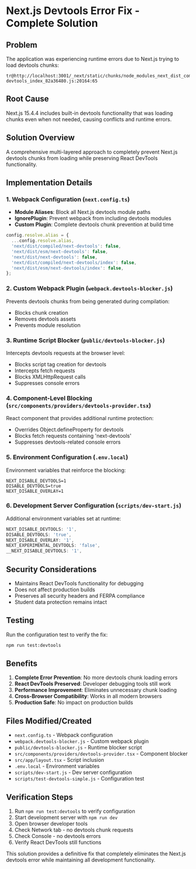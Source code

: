 # Next.js Devtools Error Fix - Complete Solution

## Problem
The application was experiencing runtime errors due to Next.js trying to load devtools chunks:
```
tr@http://localhost:3001/_next/static/chunks/node_modules_next_dist_compiled_next-devtools_index_82a36480.js:20164:65
```

## Root Cause
Next.js 15.4.4 includes built-in devtools functionality that was loading chunks even when not needed, causing conflicts and runtime errors.

## Solution Overview
A comprehensive multi-layered approach to completely prevent Next.js devtools chunks from loading while preserving React DevTools functionality.

## Implementation Details

### 1. Webpack Configuration (`next.config.ts`)
- **Module Aliases**: Block all Next.js devtools module paths
- **IgnorePlugin**: Prevent webpack from including devtools modules
- **Custom Plugin**: Complete devtools chunk prevention at build time

```typescript
config.resolve.alias = {
  ...config.resolve.alias,
  'next/dist/compiled/next-devtools': false,
  'next/dist/esm/next-devtools': false,
  'next/dist/next-devtools': false,
  'next/dist/compiled/next-devtools/index': false,
  'next/dist/esm/next-devtools/index': false,
};
```

### 2. Custom Webpack Plugin (`webpack.devtools-blocker.js`)
Prevents devtools chunks from being generated during compilation:
- Blocks chunk creation
- Removes devtools assets
- Prevents module resolution

### 3. Runtime Script Blocker (`public/devtools-blocker.js`)
Intercepts devtools requests at the browser level:
- Blocks script tag creation for devtools
- Intercepts fetch requests
- Blocks XMLHttpRequest calls
- Suppresses console errors

### 4. Component-Level Blocking (`src/components/providers/devtools-provider.tsx`)
React component that provides additional runtime protection:
- Overrides Object.defineProperty for devtools
- Blocks fetch requests containing 'next-devtools'
- Suppresses devtools-related console errors

### 5. Environment Configuration (`.env.local`)
Environment variables that reinforce the blocking:
```env
NEXT_DISABLE_DEVTOOLS=1
DISABLE_DEVTOOLS=true
NEXT_DISABLE_OVERLAY=1
```

### 6. Development Server Configuration (`scripts/dev-start.js`)
Additional environment variables set at runtime:
```javascript
NEXT_DISABLE_DEVTOOLS: '1',
DISABLE_DEVTOOLS: 'true',
NEXT_DISABLE_OVERLAY: '1',
NEXT_EXPERIMENTAL_DEVTOOLS: 'false',
__NEXT_DISABLE_DEVTOOLS: '1',
```

## Security Considerations
- Maintains React DevTools functionality for debugging
- Does not affect production builds
- Preserves all security headers and FERPA compliance
- Student data protection remains intact

## Testing
Run the configuration test to verify the fix:
```bash
npm run test:devtools
```

## Benefits
1. **Complete Error Prevention**: No more devtools chunk loading errors
2. **React DevTools Preserved**: Developer debugging tools still work
3. **Performance Improvement**: Eliminates unnecessary chunk loading
4. **Cross-Browser Compatibility**: Works in all modern browsers
5. **Production Safe**: No impact on production builds

## Files Modified/Created
- `next.config.ts` - Webpack configuration
- `webpack.devtools-blocker.js` - Custom webpack plugin
- `public/devtools-blocker.js` - Runtime blocker script
- `src/components/providers/devtools-provider.tsx` - Component blocker
- `src/app/layout.tsx` - Script inclusion
- `.env.local` - Environment variables
- `scripts/dev-start.js` - Dev server configuration
- `scripts/test-devtools-simple.js` - Configuration test

## Verification Steps
1. Run `npm run test:devtools` to verify configuration
2. Start development server with `npm run dev`
3. Open browser developer tools
4. Check Network tab - no devtools chunk requests
5. Check Console - no devtools errors
6. Verify React DevTools still functions

This solution provides a definitive fix that completely eliminates the Next.js devtools error while maintaining all development functionality.